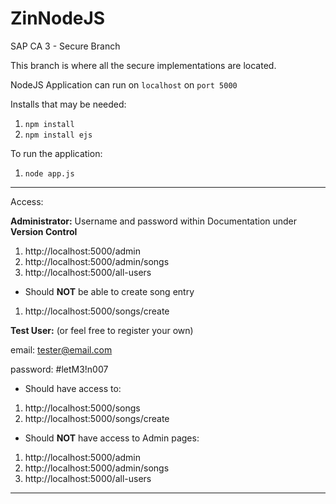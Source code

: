# ZinNodeJS
SAP CA 3 - Secure Branch 

This branch is where all the secure implementations are located. 

NodeJS Application can run on `localhost` on `port 5000`

Installs that may be needed: 

1. `npm install`
2. `npm install ejs`

To run the application:

1. `node app.js`

*** 

Access: 

**Administrator:**
Username and password within Documentation under **Version Control**

1.  http://localhost:5000/admin 
2.  http://localhost:5000/admin/songs
3.  http://localhost:5000/all-users 
- Should **NOT** be able to create song entry

1.  http://localhost:5000/songs/create 


**Test User:** (or feel free to register your own)

email: tester@email.com

password: #letM3!n007
- Should have access to:

1.  http://localhost:5000/songs
2.  http://localhost:5000/songs/create  
- Should **NOT** have access to Admin pages:

1.  http://localhost:5000/admin 
2.  http://localhost:5000/admin/songs
3.  http://localhost:5000/all-users 

***